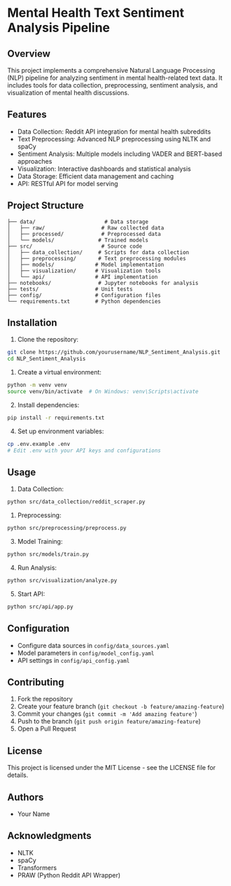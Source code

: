 # Mental Health Text Sentiment Analysis Pipeline

## Overview

This project implements a comprehensive Natural Language Processing (NLP) pipeline for analyzing sentiment in mental health-related text data. It includes tools for data collection, preprocessing, sentiment analysis, and visualization of mental health discussions.

## Features

- Data Collection: Reddit API integration for mental health subreddits
- Text Preprocessing: Advanced NLP preprocessing using NLTK and spaCy
- Sentiment Analysis: Multiple models including VADER and BERT-based approaches
- Visualization: Interactive dashboards and statistical analysis
- Data Storage: Efficient data management and caching
- API: RESTful API for model serving

## Project Structure

```
├── data/                      # Data storage
│   ├── raw/                  # Raw collected data
│   ├── processed/            # Preprocessed data
│   └── models/              # Trained models
├── src/                      # Source code
│   ├── data_collection/     # Scripts for data collection
│   ├── preprocessing/       # Text preprocessing modules
│   ├── models/             # Model implementation
│   ├── visualization/      # Visualization tools
│   └── api/                # API implementation
├── notebooks/               # Jupyter notebooks for analysis
├── tests/                  # Unit tests
├── config/                 # Configuration files
└── requirements.txt        # Python dependencies
```

## Installation

1. Clone the repository:

```bash
git clone https://github.com/yourusername/NLP_Sentiment_Analysis.git
cd NLP_Sentiment_Analysis
```

1. Create a virtual environment:

```bash
python -m venv venv
source venv/bin/activate  # On Windows: venv\Scripts\activate
```

2. Install dependencies:

```bash
pip install -r requirements.txt
```

4. Set up environment variables:

```bash
cp .env.example .env
# Edit .env with your API keys and configurations
```

## Usage

1. Data Collection:

```bash
python src/data_collection/reddit_scraper.py
```

1. Preprocessing:

```bash
python src/preprocessing/preprocess.py
```

3. Model Training:

```bash
python src/models/train.py
```

4. Run Analysis:

```bash
python src/visualization/analyze.py
```

5. Start API:

```bash
python src/api/app.py
```

## Configuration

- Configure data sources in `config/data_sources.yaml`
- Model parameters in `config/model_config.yaml`
- API settings in `config/api_config.yaml`

## Contributing

1. Fork the repository
2. Create your feature branch (`git checkout -b feature/amazing-feature`)
3. Commit your changes (`git commit -m 'Add amazing feature'`)
4. Push to the branch (`git push origin feature/amazing-feature`)
5. Open a Pull Request

## License

This project is licensed under the MIT License - see the LICENSE file for details.

## Authors

- Your Name

## Acknowledgments

- NLTK
- spaCy
- Transformers
- PRAW (Python Reddit API Wrapper)

